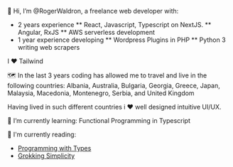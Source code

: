 👋 Hi, I’m @RogerWaldron, a freelance web developer with:
  * 2 years experience 
  ** React, Javascript, Typescript on NextJS.
  ** Angular, RxJS
  ** AWS serverless development
  * 1 year experience developing 
  ** Wordpress Plugins in PHP
  ** Python 3 writing web scrapers
  
I ♥️ Tailwind

🗺️ In the last 3 years coding has allowed me to travel and live in the following countries: 
Albania, Australia, Bulgaria, Georgia, Greece, Japan, Malaysia, Macedonia, Montenegro, Serbia, and United Kingdom
    
Having lived in such different countries i ♥️ well designed intuitive UI/UX. 

🌱 I’m currently learning: Functional Programming in Typescript

📝 I'm currently reading: 
  * [Programming with Types](https://www.manning.com/books/programming-with-types)
  * [Grokking Simplicity](https://www.manning.com/books/grokking-simplicity)

<!---
RogerWaldron/RogerWaldron is a ✨ special ✨ repository because its `README.md` (this file) appears on your GitHub profile.
You can click the Preview link to take a look at your changes.
--->
